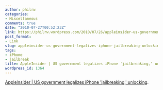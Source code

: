 ```yaml
---
author: philrw
categories:
- Miscellaneous
comments: true
date: "2010-07-27T00:52:23Z"
link: https://philrw.wordpress.com/2010/07/26/appleinsider-us-government-legalizes-iphone-jailbreaking-unlocking/
post_format:
- Link
slug: appleinsider-us-government-legalizes-iphone-jailbreaking-unlocking
tags:
- iPhone
- jailbreak
title: AppleInsider | US government legalizes iPhone 'jailbreaking,' unlocking
wordpress_id: 1364
---
```


[AppleInsider | US government legalizes iPhone 'jailbreaking,' unlocking](http://www.appleinsider.com/articles/10/07/26/us_government_legalizes_iphone_jailbreaking_for_unauthorized_apps.html).
